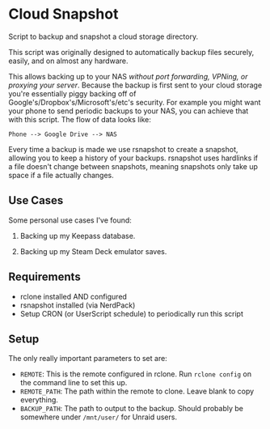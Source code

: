 # Cloud Snapshot

Script to backup and snapshot a cloud storage directory.

This script was originally designed to automatically backup files securely, easily, and on almost any hardware.


This allows backing up to your NAS *without port forwarding, VPNing, or proxying your server*. Because the backup is first sent to your cloud storage you're essentially piggy backing off of Google's/Dropbox's/Microsoft's/etc's security. For example you might want your phone to send periodic backups to your NAS, you can achieve that with this script. The flow of data looks like: 

```
Phone --> Google Drive --> NAS
```

Every time a backup is made we use rsnapshot to create a snapshot, allowing you to keep a history of your backups. rsnapshot uses hardlinks if a file doesn't change between snapshots, meaning snapshots only take up space if a file actually changes.

## Use Cases

Some personal use cases I've found:

1. Backing up my Keepass database.

2. Backing up my Steam Deck emulator saves.

## Requirements

* rclone installed AND configured
* rsnapshot installed (via NerdPack)
* Setup CRON (or UserScript schedule) to periodically run this script

## Setup

The only really important parameters to set are:

* `REMOTE`: This is the remote configured in rclone. Run `rclone config` on the command line to set this up.
* `REMOTE_PATH`: The path within the remote to clone. Leave blank to copy everything.
* `BACKUP_PATH`: The path to output to the backup. Should probably be somewhere under `/mnt/user/` for Unraid users.


